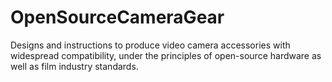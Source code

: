 # OpenSourceCameraGear
Designs and instructions to produce video camera accessories with widespread compatibility, under the principles of open-source hardware as well as film industry standards.
